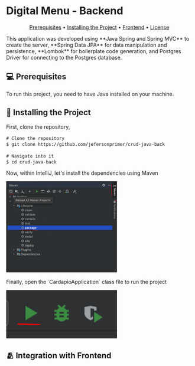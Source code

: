 <h1>Digital Menu - Backend</h1>

<p align="center">
  <a href="#pre-requisites">Prerequisites</a> •
  <a href="#how-to-use">Installing the Project</a> •
  <a href="#related">Frontend</a> •
  <a href="#license">License</a>
</p>

<p>This application was developed using **Java Spring and Spring MVC** to create the server, **Spring Data JPA** for data manipulation and persistence, **Lombok** for boilerplate code generation, and Postgres Driver for connecting to the Postgres database.</p>

<h2 id="pre-requisites">💻 Prerequisites</h2>

<p>To run this project, you need to have Java installed on your machine.</p>

<h2 id="how-to-use">🚀 Installing the Project</h2>

<p>First, clone the repository,</p>

<pre><code># Clone the repository
$ git clone https://github.com/jefersonprimer/crud-java-back

# Navigate into it
$ cd crud-java-back
</code></pre>

<p>Now, within IntelliJ, let's install the dependencies using Maven</p>

<img width="300px" src="./.github/instalar-deps.png">

<p>Finally, open the `CardapioApplication` class file to run the project</p>

<img width="300px" src="./.github/executar.png">

<h2 id="related">🫂 Integration with Frontend</h2>

